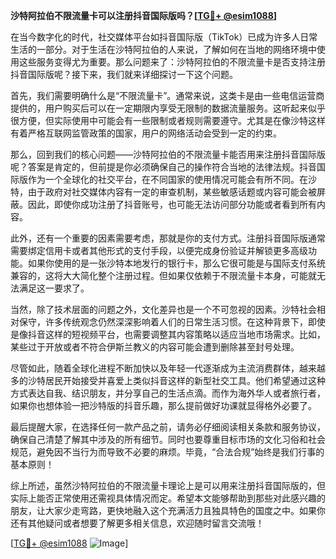 **沙特阿拉伯不限流量卡可以注册抖音国际版吗？[[TG💪+ @esim1088](https://t.me/s/esim1088)]**

在当今数字化的时代，社交媒体平台如抖音国际版（TikTok）已成为许多人日常生活的一部分。对于生活在沙特阿拉伯的人来说，了解如何在当地的网络环境中使用这些服务变得尤为重要。那么问题来了：沙特阿拉伯的不限流量卡是否支持注册抖音国际版呢？接下来，我们就来详细探讨一下这个问题。

首先，我们需要明确什么是“不限流量卡”。通常来说，这类卡是由一些电信运营商提供的，用户购买后可以在一定期限内享受无限制的数据流量服务。这听起来似乎很方便，但实际使用中可能会有一些限制或者规则需要遵守。尤其是在像沙特这样有着严格互联网监管政策的国家，用户的网络活动会受到一定的约束。

那么，回到我们的核心问题——沙特阿拉伯的不限流量卡能否用来注册抖音国际版呢？答案是肯定的，但前提是你必须确保自己的操作符合当地的法律法规。抖音国际版作为一个全球化的社交平台，在不同国家的使用情况可能会有所不同。在沙特，由于政府对社交媒体内容有一定的审查机制，某些敏感话题或内容可能会被屏蔽。因此，即使你成功注册了抖音账号，也可能无法访问部分功能或者看到所有内容。

此外，还有一个重要的因素需要考虑，那就是你的支付方式。注册抖音国际版通常需要绑定信用卡或者其他形式的支付手段，以便完成身份验证并解锁更多高级功能。如果你使用的是一张沙特本地发行的银行卡，那么它很可能是与国际支付系统兼容的，这将大大简化整个注册过程。但如果仅依赖于不限流量卡本身，可能就无法满足这一要求了。

当然，除了技术层面的问题之外，文化差异也是一个不可忽视的因素。沙特社会相对保守，许多传统观念仍然深深影响着人们的日常生活习惯。在这种背景下，即使是像抖音这样的短视频平台，也需要调整其内容策略以适应当地市场需求。比如，某些过于开放或者不符合伊斯兰教义的内容可能会遭到删除甚至封号处理。

尽管如此，随着全球化进程不断加快以及年轻一代逐渐成为主流消费群体，越来越多的沙特居民开始接受并喜爱上类似抖音这样的新型社交工具。他们希望通过这种方式表达自我、结识朋友，并分享自己的生活点滴。而作为海外华人或者旅行者，如果你也想体验一把沙特版的抖音乐趣，那么提前做好功课就显得格外必要了。

最后提醒大家，在选择任何一款产品之前，请务必仔细阅读相关条款和服务协议，确保自己清楚了解其中涉及的所有细节。同时也要尊重目标市场的文化习俗和社会规范，避免因不当行为而导致不必要的麻烦。毕竟，“合法合规”始终是我们行事的基本原则！

综上所述，虽然沙特阿拉伯的不限流量卡理论上是可以用来注册抖音国际版的，但实际上能否正常使用还需视具体情况而定。希望本文能够帮助到那些对此感兴趣的朋友，让大家少走弯路，更快地融入这个充满活力且独具特色的国度之中。如果你还有其他疑问或者想要了解更多相关信息，欢迎随时留言交流哦！

[[TG💪+ @esim1088](https://t.me/s/esim1088) ![Image](https://i.postimg.cc/4NQfJmqS/Snipaste-2025-05-13-00-14-12.png)]